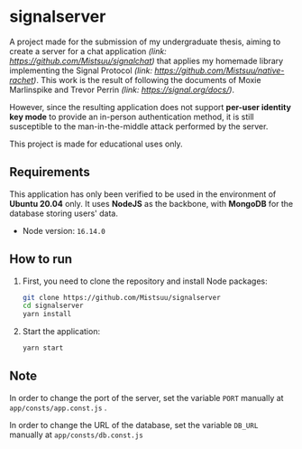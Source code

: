 # signalserver

A project made for the submission of my undergraduate thesis, aiming to create a server for a chat application *(link: https://github.com/Mistsuu/signalchat)* that applies my homemade library implementing the Signal Protocol *(link: https://github.com/Mistsuu/native-rachet)*. This work is the result of following the documents of Moxie Marlinspike and Trevor Perrin *(link: https://signal.org/docs/)*. 

However, since the resulting application does not support **per-user identity key mode** to provide an in-person authentication method, it is still susceptible to the man-in-the-middle attack performed by the server.

This project is made for educational uses only.

## Requirements

This application has only been verified to be used in the environment of **Ubuntu 20.04** only. It uses **NodeJS** as the backbone, with **MongoDB** for the database storing users' data.

- Node version: `16.14.0`

## How to run

1. First, you need to clone the repository and install Node packages:

   ```bash
   git clone https://github.com/Mistsuu/signalserver
   cd signalserver
   yarn install
   ```

2. Start the application:

   ```bash
   yarn start
   ```

## Note

In order to change the port of the server, set the variable `PORT` manually at `app/consts/app.const.js` .

In order to change the URL of the database, set the variable `DB_URL` manually at `app/consts/db.const.js`
